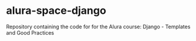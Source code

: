 # alura-space-django
Repository containing the code for for the Alura course: Django - Templates and Good Practices
